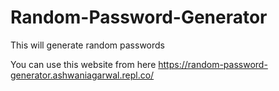 # Random-Password-Generator
This will generate random passwords


You can use this website from here
https://random-password-generator.ashwaniagarwal.repl.co/
